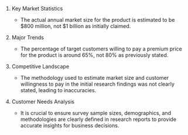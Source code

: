 1. Key Market Statistics
   - The actual annual market size for the product is estimated to be $800 million, not $1 billion as initially claimed.
   
2. Major Trends
   - The percentage of target customers willing to pay a premium price for the product is around 65%, not 80% as previously stated.
   
3. Competitive Landscape
   - The methodology used to estimate market size and customer willingness to pay in the initial research findings was not clearly stated, leading to inaccuracies.
   
4. Customer Needs Analysis
   - It is crucial to ensure survey sample sizes, demographics, and methodologies are clearly defined in research reports to provide accurate insights for business decisions.